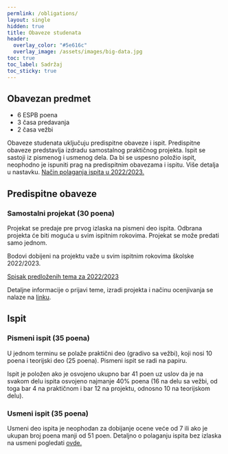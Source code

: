 ```yaml
---
permlink: /obligations/
layout: single
hidden: true
title: Obaveze studenata
header:
  overlay_color: "#5e616c"
  overlay_image: /assets/images/big-data.jpg
toc: true
toc_label: Sadržaj
toc_sticky: true
---
```


## Obavezan predmet

* 6 ESPB poena
* 3 časa predavanja
* 2 časa vežbi

Obaveze studenata uključuju predispitne obaveze i ispit. 
Predispitne obaveze predstavlja izdradu samostalnog praktičnog projekta.
Ispit se sastoji iz pismenog i usmenog dela.
Da bi se uspesno položio ispit, neophodno je ispuniti prag na predispitnim obavezama i ispitu. Više detalja u nastavku.
[Način polaganja ispita u 2022/2023.](http://poincare.matf.bg.ac.rs/~nenad.mitic/ip1/polaganje_ispita.pdf)
## Predispitne obaveze
### Samostalni projekat (30 poena)
Projekat se predaje pre prvog izlaska na pismeni deo ispita.
Odbrana projekta će biti moguća u svim ispitnim rokovima. Projekat se može predati samo jednom.

Bodovi dobijeni na projektu važe u svim ispitnim rokovima školske 2022/2023.

[Spisak predloženih tema za 2022/2023](https://docs.google.com/spreadsheets/d/1CJcuRD7pKudwgi2aY3Rze0diTmPG8jCHug5fGkZBbC8/edit?usp=sharing)

Detaljne informacije o prijavi teme, izradi projekta i načinu ocenjivanja se nalaze na [linku](https://docs.google.com/document/d/1QIEqOyi6P4ss33JKfMut7wsmTakywfXlarRhGDnrAdU/edit?usp=sharing).

## Ispit
### Pismeni ispit (35 poena)
U jednom terminu se polaže praktični deo (gradivo sa vežbi), koji nosi 10 poena i teorijski deo (25 poena).
Pismeni ispit se radi na papiru.

Ispit je položen ako je osvojeno ukupno bar 41 poen uz uslov da je na svakom delu ispita osvojeno najmanje 40% poena (16 na delu sa vežbi, od toga bar 4 na praktičnom i bar 12 na projektu, odnosno 10 na teorijskom delu).

### Usmeni ispit (35 poena)
Usmeni deo ispita je neophodan za dobijanje ocene veće od 7 ili ako je ukupan broj poena manji od 51 poen.
Detaljno o polaganju ispita bez izlaska na usmeni pogledati [ovde.](http://poincare.matf.bg.ac.rs/~nenad.mitic/ip1/polaganje_ispita.pdf)




